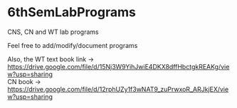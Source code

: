 # 6thSemLabPrograms
CNS, CN and WT lab programs

Feel free to add/modify/document programs

Also, the WT text book link -> https://drive.google.com/file/d/15Nj3W9YihJwiE4DKX8dffHbctgkREAKg/view?usp=sharing <br />
CN book -> https://drive.google.com/file/d/12rphUZy1f3wNAT9_zuPrwxoR_ARJkjEX/view?usp=sharing
